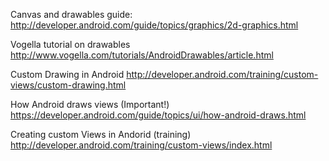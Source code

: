 Canvas and drawables guide: 
http://developer.android.com/guide/topics/graphics/2d-graphics.html

Vogella tutorial on drawables
http://www.vogella.com/tutorials/AndroidDrawables/article.html

Custom Drawing in Android
http://developer.android.com/training/custom-views/custom-drawing.html

How Android draws views (Important!)
https://developer.android.com/guide/topics/ui/how-android-draws.html

Creating custom Views in Andorid (training)
http://developer.android.com/training/custom-views/index.html